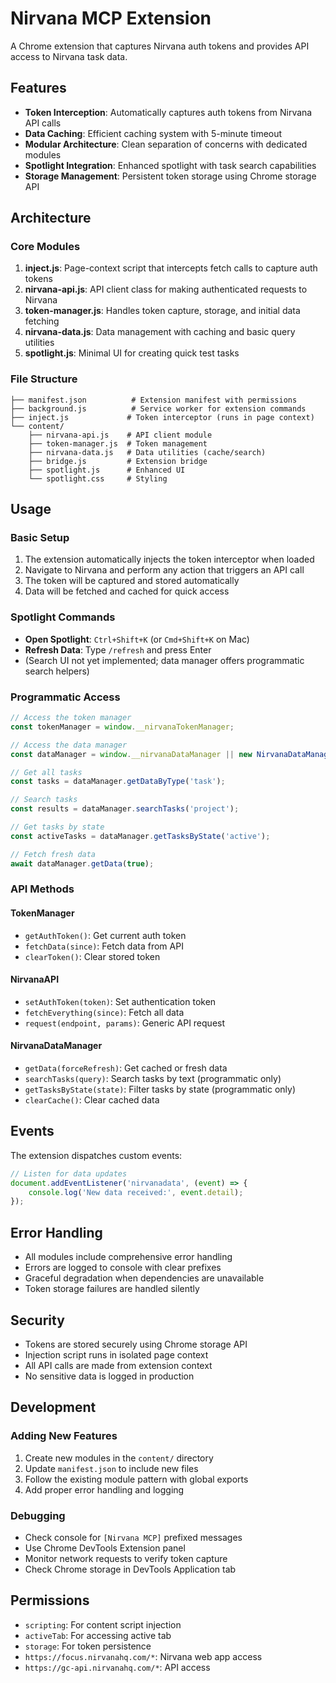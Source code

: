 # Nirvana MCP Extension

A Chrome extension that captures Nirvana auth tokens and provides API access to Nirvana task data.

## Features

- **Token Interception**: Automatically captures auth tokens from Nirvana API calls
- **Data Caching**: Efficient caching system with 5-minute timeout
- **Modular Architecture**: Clean separation of concerns with dedicated modules
- **Spotlight Integration**: Enhanced spotlight with task search capabilities
- **Storage Management**: Persistent token storage using Chrome storage API

## Architecture

### Core Modules

1. **inject.js**: Page-context script that intercepts fetch calls to capture auth tokens
2. **nirvana-api.js**: API client class for making authenticated requests to Nirvana
3. **token-manager.js**: Handles token capture, storage, and initial data fetching
4. **nirvana-data.js**: Data management with caching and basic query utilities
5. **spotlight.js**: Minimal UI for creating quick test tasks

### File Structure

```
├── manifest.json          # Extension manifest with permissions
├── background.js          # Service worker for extension commands
├── inject.js             # Token interceptor (runs in page context)
└── content/
    ├── nirvana-api.js    # API client module
    ├── token-manager.js  # Token management
    ├── nirvana-data.js   # Data utilities (cache/search)
    ├── bridge.js         # Extension bridge
    ├── spotlight.js      # Enhanced UI
    └── spotlight.css     # Styling
```

## Usage

### Basic Setup

1. The extension automatically injects the token interceptor when loaded
2. Navigate to Nirvana and perform any action that triggers an API call
3. The token will be captured and stored automatically
4. Data will be fetched and cached for quick access

### Spotlight Commands

- **Open Spotlight**: `Ctrl+Shift+K` (or `Cmd+Shift+K` on Mac)
- **Refresh Data**: Type `/refresh` and press Enter
- (Search UI not yet implemented; data manager offers programmatic search helpers)

### Programmatic Access

```javascript
// Access the token manager
const tokenManager = window.__nirvanaTokenManager;

// Access the data manager
const dataManager = window.__nirvanaDataManager || new NirvanaDataManager(window.__nirvanaTokenManager);

// Get all tasks
const tasks = dataManager.getDataByType('task');

// Search tasks
const results = dataManager.searchTasks('project');

// Get tasks by state
const activeTasks = dataManager.getTasksByState('active');

// Fetch fresh data
await dataManager.getData(true);
```

### API Methods

#### TokenManager
- `getAuthToken()`: Get current auth token
- `fetchData(since)`: Fetch data from API
- `clearToken()`: Clear stored token

#### NirvanaAPI
- `setAuthToken(token)`: Set authentication token
- `fetchEverything(since)`: Fetch all data
- `request(endpoint, params)`: Generic API request

#### NirvanaDataManager
- `getData(forceRefresh)`: Get cached or fresh data
- `searchTasks(query)`: Search tasks by text (programmatic only)
- `getTasksByState(state)`: Filter tasks by state (programmatic only)
- `clearCache()`: Clear cached data

## Events

The extension dispatches custom events:

```javascript
// Listen for data updates
document.addEventListener('nirvanadata', (event) => {
    console.log('New data received:', event.detail);
});
```

## Error Handling

- All modules include comprehensive error handling
- Errors are logged to console with clear prefixes
- Graceful degradation when dependencies are unavailable
- Token storage failures are handled silently

## Security

- Tokens are stored securely using Chrome storage API
- Injection script runs in isolated page context
- All API calls are made from extension context
- No sensitive data is logged in production

## Development

### Adding New Features

1. Create new modules in the `content/` directory
2. Update `manifest.json` to include new files
3. Follow the existing module pattern with global exports
4. Add proper error handling and logging

### Debugging

- Check console for `[Nirvana MCP]` prefixed messages
- Use Chrome DevTools Extension panel
- Monitor network requests to verify token capture
- Check Chrome storage in DevTools Application tab

## Permissions

- `scripting`: For content script injection
- `activeTab`: For accessing active tab
- `storage`: For token persistence
- `https://focus.nirvanahq.com/*`: Nirvana web app access
- `https://gc-api.nirvanahq.com/*`: API access